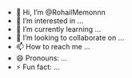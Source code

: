 - 👋 Hi, I’m @RohailMemonnn
- 👀 I’m interested in ...
- 🌱 I’m currently learning ...
- 💞️ I’m looking to collaborate on ...
- 📫 How to reach me ...
- 😄 Pronouns: ...
- ⚡ Fun fact: ...

<!---
RohailMemonnn/RohailMemonnn is a ✨ special ✨ repository because its `README.md` (this file) appears on your GitHub profile.
You can click the Preview link to take a look at your changes.
--->
